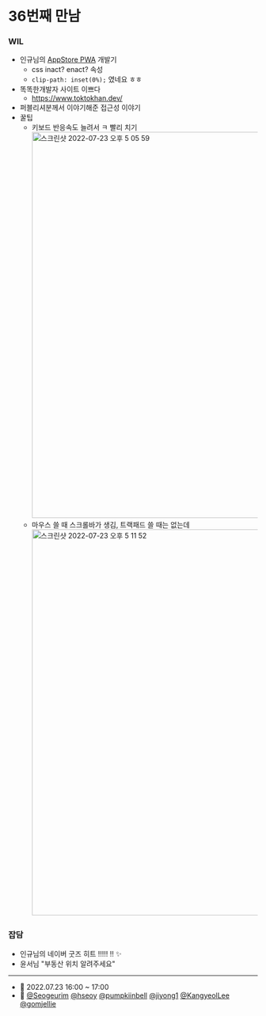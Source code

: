 # 36번째 만남

### WIL

- 인규님의 [AppStore PWA](https://mobile-app-store.netlify.app) 개발기
  - css inact? enact? 속성
  - `clip-path: inset(0%);` 였네요 ㅎㅎ
- 똑똑한개발자 사이트 이쁘다
  - https://www.toktokhan.dev/
- 퍼블리셔분께서 이야기해준 접근성 이야기
- 꿀팁
  - 키보드 반응속도 늘려서 ㅋ 빨리 치기
    <img width="780" alt="스크린샷 2022-07-23 오후 5 05 59" src="https://user-images.githubusercontent.com/22045163/180596482-a731a12e-a33c-46a7-9e59-bd8edf187366.png">
  - 마우스 쓸 때 스크롤바가 생김, 트랙패드 쓸 때는 없는데
    <img width="780" alt="스크린샷 2022-07-23 오후 5 11 52" src="https://user-images.githubusercontent.com/22045163/180596656-eaae3562-2b8c-434c-9a51-c072a8015825.png">

### 잡담

- 인규님의 네이버 굿즈 히트 !!!!! !! ✨
- 윤서님 "부동산 위치 알려주세요"

---

- 📆 2022.07.23 16:00 ~ 17:00
- 👥 [@Seogeurim](https://github.com/Seogeurim) [@hseoy](https://github.com/hseoy) [@pumpkiinbell](https://github.com/pumpkiinbell) 
[@jiyong1](https://github.com/jiyong1) [@KangyeolLee](https://github.com/KangyeolLee) [@gomjellie](https://github.com/gomjellie)

